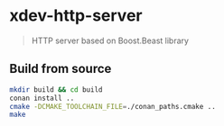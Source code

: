 # xdev-http-server

> HTTP server based on Boost.Beast library

## Build from source

```bash
mkdir build && cd build
conan install ..
cmake -DCMAKE_TOOLCHAIN_FILE=./conan_paths.cmake ..
make
```
